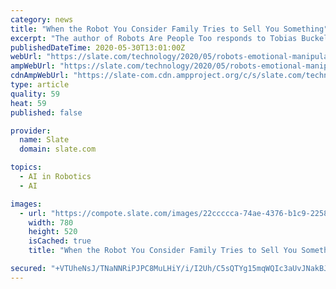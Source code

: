 ```yaml
---
category: news
title: "When the Robot You Consider Family Tries to Sell You Something"
excerpt: "The author of Robots Are People Too responds to Tobias Buckell’s “Scar Tissue.” “Scar Tissue” is an emotionally resonant tale about healing through robot rearing—but it was only half of the story about Rob’s creator,"
publishedDateTime: 2020-05-30T13:01:00Z
webUrl: "https://slate.com/technology/2020/05/robots-emotional-manipulation-scar-tissue-response.html"
ampWebUrl: "https://slate.com/technology/2020/05/robots-emotional-manipulation-scar-tissue-response.amp"
cdnAmpWebUrl: "https://slate-com.cdn.ampproject.org/c/s/slate.com/technology/2020/05/robots-emotional-manipulation-scar-tissue-response.amp"
type: article
quality: 59
heat: 59
published: false

provider:
  name: Slate
  domain: slate.com

topics:
  - AI in Robotics
  - AI

images:
  - url: "https://compote.slate.com/images/22ccccca-74ae-4376-b1c9-2258b5de97fb.jpeg?width=780&height=520&rect=1540x1027&offset=0x0"
    width: 780
    height: 520
    isCached: true
    title: "When the Robot You Consider Family Tries to Sell You Something"

secured: "+VTUheNsJ/TNaNNRiPJPC8MuLHiY/i/I2Uh/C5sQTYg15mqWQIc3aUvJNakBJLfLW4uRGmvpmH91DyjBCbraSr4cyL2nT/dMxm9Xr64QOFspH26ZUqj+b3SAToeJ4je4U9Ev7e0M3vb5iDdG+qMR+bnKBcNnhjEQ0DfhisB/g2/RTxKJy218/Iymwi420SlzqXtEPlsCDS+BNoM99ZeAo5UBXM25fTYvqkwREcQmtqTCHoqxvdhJ0NVNtMCaDno7GeYa21TRReECPGMfT4Dket9CTL2f1p+L0DfkYl7UCpE95qEL6T1CCs4J/C11naIfBr4RR+DXTUQ6zeV/DEFD6rkjstEht0JBnO1bDtt2j5WPEgLUhLNrbD4C9igWIbAoagfZzvvc9st3HZMDFn4PCfnzBXrgQr8l/9dkeY7U1f4gTelrsJsBbPC3TepFio+Qy4o4I3xSbodDCDJ5RIcSexFmU7IYCriT5J4kFvZ/p/0=;MpuqnKCaGcCmPdgmNB02Iw=="
---
```



